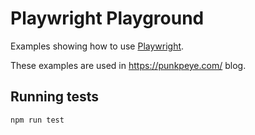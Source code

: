# Playwright Playground

Examples showing how to use [Playwright](https://playwright.dev/).

These examples are used in https://punkpeye.com/ blog.

## Running tests

```bash
npm run test
```